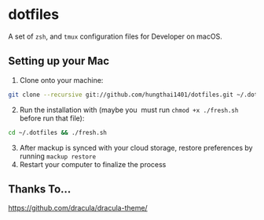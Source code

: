 # dotfiles
A set of `zsh`, and `tmux` configuration files for Developer on macOS.

## Setting up your Mac
1. Clone onto your machine:
```bash
git clone --recursive git://github.com/hungthai1401/dotfiles.git ~/.dotfiles
```
2. Run the installation with (maybe you  must run `chmod +x ./fresh.sh` before run that file):
```bash
cd ~/.dotfiles && ./fresh.sh
```
3. After mackup is synced with your cloud storage, restore preferences by running `mackup restore`
4. Restart your computer to finalize the process

## Thanks To...
https://github.com/dracula/dracula-theme/


